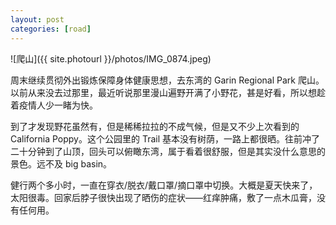```yaml
---
layout: post
categories: [road]
---
```


![爬山]({{ site.photourl }}/photos/IMG_0874.jpeg)

周末继续贯彻外出锻炼保障身体健康思想，去东湾的 Garin Regional Park 爬山。以前从来没去过那里，最近听说那里漫山遍野开满了小野花，甚是好看，所以想趁着疫情人少一睹为快。

到了才发现野花虽然有，但是稀稀拉拉的不成气候，但是又不少上次看到的 California Poppy。这个公园里的 Trail 基本没有树荫，一路上都很晒。往前冲了二十分钟到了山顶，回头可以俯瞰东湾，属于看着很舒服，但是其实没什么意思的景色。远不及 big basin。

健行两个多小时，一直在穿衣/脱衣/戴口罩/摘口罩中切换。大概是夏天快来了，太阳很毒。回家后脖子很快出现了晒伤的症状——红痒肿痛，敷了一点木瓜膏，没有任何用。
